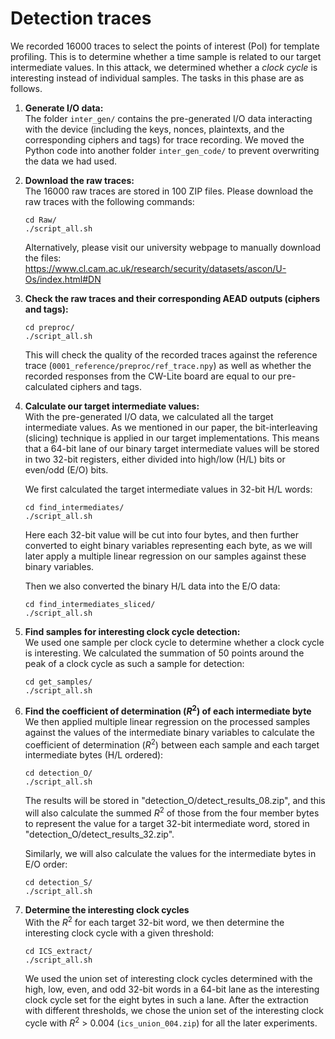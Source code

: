 # Detection traces  
We recorded 16000 traces to select the points of interest (PoI) for template profiling. This is to determine whether a time sample is related to our target intermediate values. In this attack, we determined whether a _clock cycle_ is interesting instead of individual samples. The tasks in this phase are as follows.  

1. **Generate I/O data:**  
   The folder `inter_gen/` contains the pre-generated I/O data interacting with the device (including the keys, nonces, plaintexts, and the corresponding ciphers and tags) for trace recording. We moved the Python code into another folder `inter_gen_code/` to prevent overwriting the data we had used.  

2. **Download the raw traces:**  
   The 16000 raw traces are stored in 100 ZIP files. Please download the raw traces with the following commands:
   
   `cd Raw/`  
   `./script_all.sh`
   
   Alternatively, please visit our university webpage to manually download the files:  
   https://www.cl.cam.ac.uk/research/security/datasets/ascon/U-Os/index.html#DN  

3. **Check the raw traces and their corresponding AEAD outputs (ciphers and tags):**
   
   `cd preproc/`  
   `./script_all.sh`
   
   This will check the quality of the recorded traces against the reference trace (`0001_reference/preproc/ref_trace.npy`) as well as whether the recorded responses from the CW-Lite board are equal to our pre-calculated ciphers and tags.

4. **Calculate our target intermediate values:**  
   With the pre-generated I/O data, we calculated all the target intermediate values. As we mentioned in our paper, the bit-interleaving (slicing) technique is applied in our target implementations. This means that a 64-bit lane of our binary target intermediate values will be stored in two 32-bit registers, either divided into high/low (H/L) bits or even/odd (E/O) bits.

   We first calculated the target intermediate values in 32-bit H/L words:
   
   `cd find_intermediates/`  
   `./script_all.sh`
   
   Here each 32-bit value will be cut into four bytes, and then further converted to eight binary variables representing each byte, as we will later apply a multiple linear regression on our samples against these binary variables. 

   Then we also converted the binary H/L data into the E/O data:
   
   `cd find_intermediates_sliced/`  
   `./script_all.sh`  
   
5. **Find samples for interesting clock cycle detection:**  
   We used one sample per clock cycle to determine whether a clock cycle is interesting. We calculated the summation of 50 points around the peak of a clock cycle as such a sample for detection:
   
   `cd get_samples/`  
   `./script_all.sh`   

6. **Find the coefficient of determination (_R_<sup>2</sup>) of each intermediate byte**
   We then applied multiple linear regression on the processed samples against the values of the intermediate binary variables to calculate the coefficient of determination (_R_<sup>2</sup>) between each sample and each target intermediate bytes (H/L ordered):

   `cd detection_O/`  
   `./script_all.sh`  
   
   The results will be stored in "detection\_O/detect\_results\_08.zip", and this will also calculate the summed _R_<sup>2</sup> of those from the four member bytes to represent the value for a target 32-bit intermediate word, stored in "detection\_O/detect\_results\_32.zip".  
   
   Similarly, we will also calculate the values for the intermediate bytes in E/O order:
   
   `cd detection_S/`  
   `./script_all.sh`  

7. **Determine the interesting clock cycles**  
   With the _R_<sup>2</sup> for each target 32-bit word, we then determine the interesting clock cycle with a given threshold:  

   `cd ICS_extract/`  
   `./script_all.sh`  

   We used the union set of interesting clock cycles determined with the high, low, even, and odd 32-bit words in a 64-bit lane as the interesting clock cycle set for the eight bytes in such a lane. After the extraction with different thresholds, we chose the union set of the interesting clock cycle with _R_<sup>2</sup> > 0.004 (`ics_union_004.zip`) for all the later experiments.
